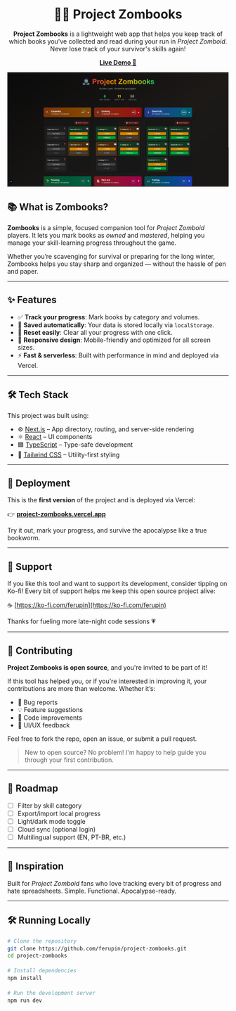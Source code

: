 <h1 align="center">🧟‍♂️ Project Zombooks</h1>

<p align="center">
  <strong>Project Zombooks</strong> is a lightweight web app that helps you keep track of which books you've collected and read during your run in <em>Project Zomboid</em>. Never lose track of your survivor's skills again!
</p>

<p align="center">
  <a href="https://project-zombooks.vercel.app"><strong>Live Demo 🚀</strong></a>
</p>

<p align="center">
  <img src="public/screenshots/zombooks-screen.png" alt="Project Zombooks Screenshot"/>
</p>

## 📚 What is Zombooks?

**Zombooks** is a simple, focused companion tool for *Project Zomboid* players. It lets you mark books as *owned* and *mastered*, helping you manage your skill-learning progress throughout the game.

Whether you’re scavenging for survival or preparing for the long winter, Zombooks helps you stay sharp and organized — without the hassle of pen and paper.

---

## ✨ Features

- ✅ **Track your progress**: Mark books by category and volumes.
- 💾 **Saved automatically**: Your data is stored locally via `localStorage`.
- 🔄 **Reset easily**: Clear all your progress with one click.
- 📱 **Responsive design**: Mobile-friendly and optimized for all screen sizes.
- ⚡ **Fast & serverless**: Built with performance in mind and deployed via Vercel.

---

## 🛠️ Tech Stack

This project was built using:

- ⚙️ [Next.js](https://nextjs.org/) – App directory, routing, and server-side rendering
- ⚛️ [React](https://reactjs.org/) – UI components
- 🟦 [TypeScript](https://www.typescriptlang.org/) – Type-safe development
- 🎨 [Tailwind CSS](https://tailwindcss.com/) – Utility-first styling

---

## 🚀 Deployment

This is the **first version** of the project and is deployed via Vercel:

👉 **[project-zombooks.vercel.app](https://project-zombooks.vercel.app)**

Try it out, mark your progress, and survive the apocalypse like a true bookworm.

---

## 🤝 Support

If you like this tool and want to support its development, consider tipping on Ko-fi! Every bit of support helps me keep this open source project alive:

☕ [https://ko-fi.com/ferupin](https://ko-fi.com/ferupin)

Thanks for fueling more late-night code sessions 💗

---

## 👥 Contributing

**Project Zombooks is open source**, and you're invited to be part of it!

If this tool has helped you, or if you're interested in improving it, your contributions are more than welcome. Whether it’s:

- 🐛 Bug reports
- 💡 Feature suggestions
- 🧱 Code improvements
- 🎨 UI/UX feedback

Feel free to fork the repo, open an issue, or submit a pull request.

> New to open source? No problem! I'm happy to help guide you through your first contribution.

---

## 📌 Roadmap

- [ ] Filter by skill category
- [ ] Export/import local progress
- [ ] Light/dark mode toggle
- [ ] Cloud sync (optional login)
- [ ] Multilingual support (EN, PT-BR, etc.)

---

## 🧠 Inspiration

Built for *Project Zomboid* fans who love tracking every bit of progress and hate spreadsheets. Simple. Functional. Apocalypse-ready.

---

## 🛠️ Running Locally

```bash
# Clone the repository
git clone https://github.com/ferupin/project-zombooks.git
cd project-zombooks

# Install dependencies
npm install

# Run the development server
npm run dev
